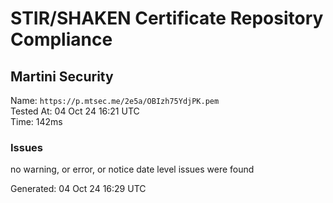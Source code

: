 # STIR/SHAKEN Certificate Repository Compliance

## Martini Security

Name: `https://p.mtsec.me/2e5a/OBIzh75YdjPK.pem`\
Tested At: 04 Oct 24 16:21 UTC\
Time: 142ms

### Issues

no warning, or error, or notice date level issues were found

Generated: 04 Oct 24 16:29 UTC